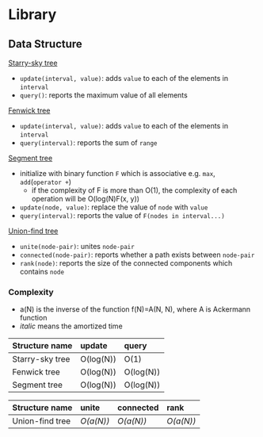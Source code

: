 # Library

## Data Structure
[Starry-sky tree](https://github.com/rsk0315/Library/blob/master/DataStructure/StarrySkyTree.cpp)
- `update(interval, value)`: adds `value` to each of the elements in `interval`
- `query()`: reports the maximum value of all elements

[Fenwick tree](https://github.com/rsk0315/Library/blob/master/DataStructure/FenwickTree.cpp)
- `update(interval, value)`: adds `value` to each of the elements in `interval`
- `query(interval)`: reports the sum of `range`

[Segment tree](https://github.com/rsk0315/Library/blob/master/DataStructure/SegmentTree.cpp)
- initialize with binary function `F` which is associative e.g. `max`, `add`(`operator +`)
  * if the complexity of F is more than O(1), the complexity of each operation will be O(log(N)F(x, y))
- `update(node, value)`: replace the value of `node` with `value`
- `query(interval)`: reports the value of `F(nodes in interval...)`

[Union-find tree](https://github.com/rsk0315/Library/blob/master/DataStructure/UnionFindTree.cpp)
- `unite(node-pair)`: unites `node-pair`
- `connected(node-pair)`: reports whether a path exists between `node-pair` 
- `rank(node)`: reports the size of the connected components which contains `node`

### Complexity

- a(N) is the inverse of the function f(N)=A(N, N), where A is Ackermann function
- *italic* means the amortized time

| Structure name  | update    | query     |
| :-------------- | :-------- | :-------- |
| Starry-sky tree | O(log(N)) | O(1)      |
| Fenwick tree    | O(log(N)) | O(log(N)) |
| Segment tree    | O(log(N)) | O(log(N)) |

| Structure name  | unite     | connected | rank      |
| :-------------- | :-------- | :-------- | :-------- |
| Union-find tree | *O(a(N))* | *O(a(N))* | *O(a(N))* |
